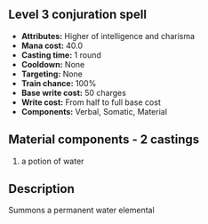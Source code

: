## Level 3 conjuration spell

- **Attributes:** Higher of intelligence and charisma
- **Mana cost:** 40.0
- **Casting time:** 1 round
- **Cooldown:** None
- **Targeting:** None
- **Train chance:** 100%
- **Base write cost:** 50 charges
- **Write cost:** From half to full base cost
- **Components:** Verbal, Somatic, Material

## Material components - 2 castings

1. a potion of water

## Description

Summons a permanent water elemental
